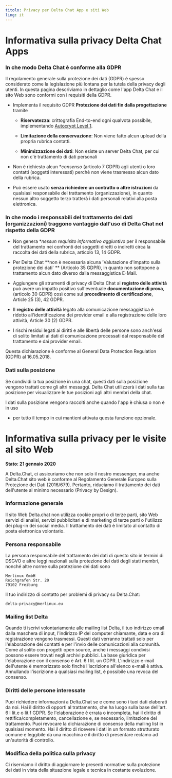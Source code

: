 ```yaml
---
titolo: Privacy per Delta Chat App e siti Web
ling: it
---
```


# Informativa sulla privacy Delta Chat Apps

### In che modo Delta Chat è conforme alla GDPR

Il regolamento generale sulla protezione dei dati (GDPR) è spesso considerato
come la legislazione più lontana per la tutela della privacy degli utenti.
In questa pagina descriviamo in dettaglio come l'app Delta Chat e il sito Web sono conformi
con i requisiti della GDPR.

- Implementa il requisito GDPR **Protezione dei dati fin dalla progettazione** tramite

  - **Riservatezza**: crittografia End-to-end ogni qualvota possibile, implementando
  [Autocrypt Level 1](https://autocrypt.org).

  - **Limitazione della conservazione**: Non viene fatto alcun upload della propria rubrica contatti.

  - **Minimizzazione dei dati**: Non esiste un server Delta Chat, per cui non c'è trattamento di dati personali

- Non è richiesto alcun **consenso* (articolo 7 GDPR) agli utenti o loro contatti (soggetti interessati) perchè non viene trasmesso alcun dato della rubrica.

- Può essere usato **senza richiedere un contratto o altre istruzioni** da qualsiasi responsabile del trattamento (organizzazione), in quanto nessun altro soggetto terzo tratterà i dati personali relativi alla posta elettronica.


### In che modo i responsabili del trattamento dei dati (organizzazioni) traggono vantaggio dall'uso di Delta Chat nel rispetto della GDPR

- Non genera **nessun requisito informativo aggiuntivo* per il responsabile del trattamento nei confronti dei soggetti diretti o indiretti 
circa la raccolta dei dati della rubrica, articolo 13, 14 GDPR.

-  Per Delta Chat **non è necessaria alcuna 'Valutazione d'impatto sulla protezione dei dati' ** (Articolo 35 GDPR), in quanto non sottopone a trattamento alcun dato diverso dalla messaggistica E-Mail.

- Aggiungere gli strumenti di privacy di Delta Chat al 
  **registro delle attività** può avere un impatto positivo 
  sull'eventuale **documentazione di prova**, (articolo 30 GDPR) 
  così come sul **procedimento di certificazione**, Article 25 (3), 42 GDPR.

- Il **registro delle attività** legato alla comunicazione messaggistica è
  ridotto all'identificazione dei provider email e alla registrazione delle loro attività, Article 30 (2) GDPR.

- I rischi residui legati ai diritti e alle libertà delle persone 
  sono anch'essi di solito limitati ai dati di comunicazione processati 
  dal responsabile del trattamento e dai provider email.



Questa dichiarazione è conforme al General Data Protection Regulation (GDPR) al 16.05.2018.


### Dati sulla posizione

Se condividi la tua posizione in una chat,
questi dati sulla posizione vengono trattati come gli altri messaggi.
Delta Chat utilizzerà i dati sulla tua posizione per visualizzare le tue posizioni
agli altri membri della chat.

I dati sulla posizione vengono raccolti anche quando l'app è chiusa o non è in uso
- per tutto il tempo in cui mantieni attivata questa funzione opzionale.


# Informativa sulla privacy per le visite al sito Web

**Stato: 21 gennaio 2020**

A Delta.Chat, ci assicuriamo che non solo il nostro messenger, ma anche Delta.Chat
sito web è conforme al Regolamento Generale Europeo sulla Protezione dei Dati
(2016/679). Pertanto, riduciamo il trattamento dei dati dell'utente       al minimo
necessario (Privacy by Design).

### Informazione generale

Il sito Web Delta.chat non utilizza cookie propri o di terze parti, sito Web
servizi di analisi, servizi pubblicitari e di marketing di terze parti o l'utilizzo
dei plug-in dei social media. Il trattamento dei dati è limitato al contatto di posta elettronica
volontario.

### Persona responsabile

La persona responsabile del trattamento dei dati di questo sito in termini di
DSGVO e altre leggi nazionali sulla protezione dei dati degli stati membri, nonché
altre norme sulla protezione dei dati sono

	Merlinux GmbH
	Reichgrafen Str. 20 
	79102 Freiburg

Il tuo indirizzo di contatto per problemi di privacy su Delta.Chat:

	delta-privacy@merlinux.eu

### Mailing list Delta

Quando ti iscrivi volontariamente alle mailing list Delta, il tuo indirizzo email
dalla maschera di input, l'indirizzo IP del computer chiamante, data e ora di
registrazione vengono trasmessi. Questi dati verranno trattati solo per 
l'elaborazione dei contatti e per l'invio delle comunicazioni alla 
comunità. Come al solito con progetti open source, anche i messaggi condivisi possono
essere trovati negli archivi pubblici. La base giuridica per l'elaborazione con il consenso è
Art. 6 I lit. un GDPR. L'indirizzo e-mail dell'utente è memorizzato solo finché
l'iscrizione all'elenco e-mail è attiva. Annullando l'iscrizione a qualsiasi mailing
list, è possibile una revoca del consenso.

### Diritti delle persone interessate

Puoi richiedere informazioni a Delta.Chat se e come sono i tuoi dati
elaborati da noi. Hai il diritto di opporti al trattamento, che ha luogo
sulla base dell'art. 6 I lit.e o lit.f GDPR. Se l'elaborazione è
errata o incompleta, hai il diritto di rettifica/completamento,
cancellazione e, se necessario, limitazione del trattamento. Puoi revocare
la dichiarazione di consenso della mailing list in qualsiasi momento. Hai il diritto
di ricevere i dati in un formato strutturato comune e leggibile da una macchina e il
diritto di presentare reclamo ad un'autorità di controllo.

### Modifica della politica sulla privacy

Ci riserviamo il diritto di aggiornare le presenti normative sulla protezione dei dati in vista
della situazione legale e tecnica in costante evoluzione.


